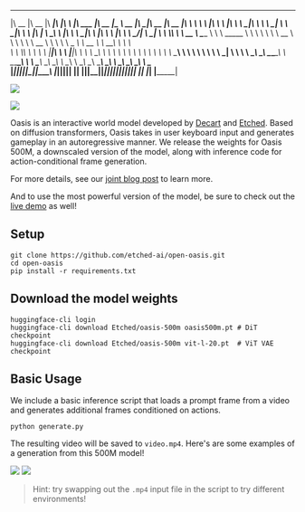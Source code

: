  ________  ________  ________  ___  ________           ________  ________  _________  ________  ________  ________  ________  ________ _________   
|\   __  \|\   __  \|\   ____\|\  \|\   ____\         |\   ___ \|\   __  \|\___   ___\\   __  \|\   ____\|\   __  \|\   __  \|\  _____\\___   ___\ 
\ \  \|\  \ \  \|\  \ \  \___|\ \  \ \  \___|_        \ \  \_|\ \ \  \|\  \|___ \  \_\ \  \|\  \ \  \___|\ \  \|\  \ \  \|\  \ \  \__/\|___ \  \_| 
 \ \  \\\  \ \   __  \ \_____  \ \  \ \_____  \        \ \  \ \\ \ \   __  \   \ \  \ \ \   __  \ \  \    \ \   _  _\ \   __  \ \   __\    \ \  \  
  \ \  \\\  \ \  \ \  \|____|\  \ \  \|____|\  \        \ \  \_\\ \ \  \ \  \   \ \  \ \ \  \ \  \ \  \____\ \  \\  \\ \  \ \  \ \  \_|     \ \  \ 
   \ \_______\ \__\ \__\____\_\  \ \__\____\_\  \        \ \_______\ \__\ \__\   \ \__\ \ \__\ \__\ \_______\ \__\\ _\\ \__\ \__\ \__\       \ \__\
    \|_______|\|__|\|__|\_________\|__|\_________\        \|_______|\|__|\|__|    \|__|  \|__|\|__|\|_______|\|__|\|__|\|__|\|__|\|__|        \|__|
                       \|_________|   \|_________|                                                                                                 
                                                                                                                                                   
                                                                                                                                                   

![](./media/arch.png)

![](./media/thumb.png)

Oasis is an interactive world model developed by [Decart](https://www.decart.ai/) and [Etched](https://www.etched.com/). Based on diffusion transformers, Oasis takes in user keyboard input and generates gameplay in an autoregressive manner. We release the weights for Oasis 500M, a downscaled version of the model, along with inference code for action-conditional frame generation. 

For more details, see our [joint blog post](https://oasis-model.github.io/) to learn more.

And to use the most powerful version of the model, be sure to check out the [live demo](https://oasis.us.decart.ai/) as well!

## Setup
```
git clone https://github.com/etched-ai/open-oasis.git
cd open-oasis
pip install -r requirements.txt
```

## Download the model weights
```
huggingface-cli login
huggingface-cli download Etched/oasis-500m oasis500m.pt # DiT checkpoint
huggingface-cli download Etched/oasis-500m vit-l-20.pt  # ViT VAE checkpoint
```

## Basic Usage
We include a basic inference script that loads a prompt frame from a video and generates additional frames conditioned on actions.
```
python generate.py
```
The resulting video will be saved to `video.mp4`. Here's are some examples of a generation from this 500M model!

![](media/sample_0.gif)
![](media/sample_1.gif)

> Hint: try swapping out the `.mp4` input file in the script to try different environments!
